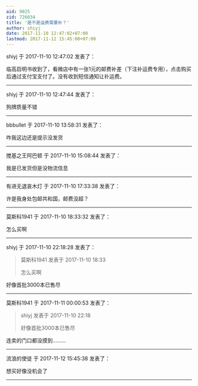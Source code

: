 ```yaml
---
aid: 9025
zid: 726034
title: '是不是运费需要补？'
author: shiyj
date: 2017-11-10 12:47:02+07:00
lastmod: 2017-11-12 15:45:00+07:00
---
```


shiyj 于 2017-11-10 12:47:02 发表了：

临高启明书收到了，看微店中有一张1元的邮费补差（下注补运费专用），点击购买后通过支付宝支付了。没有收到短信通知让䃼运费。

---------

shiyj 于 2017-11-10 12:47:44 发表了：

狗牌质量不错

---------

bbbullet 于 2017-11-10 13:58:31 发表了：

咋我这边还是提示没发货

---------

搅基之王阿巴顿 于 2017-11-10 15:08:44 发表了：

我是已发货但是没物流信息

---------

有进无退哀木灯 于 2017-11-10 17:33:38 发表了：

许是我身处包邮共和国，邮费没超？

---------

莫斯科1941 于 2017-11-10 18:33:32 发表了：

怎么买啊

---------

shiyj 于 2017-11-10 22:18:28 发表了：

> 莫斯科1941 发表于 2017-11-10 18:33
> 
> 怎么买啊



好像首批3000本已售尽

---------

莫斯科1941 于 2017-11-11 00:00:53 发表了：

> shiyj 发表于 2017-11-10 22:18
> 
> 好像首批3000本已售尽



连卖的门口都没摸到………

---------

流浪的使徒 于 2017-11-12 15:45:38 发表了：

想买好像没机会了

---------


